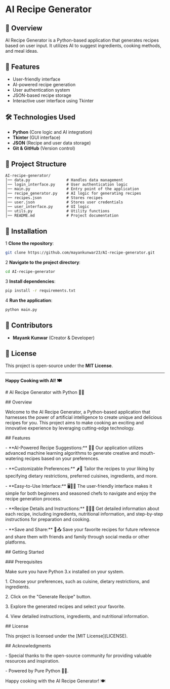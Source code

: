 # AI Recipe Generator

## 📌 Overview

AI Recipe Generator is a Python-based application that generates recipes based on user input. It utilizes AI to suggest ingredients, cooking methods, and meal ideas.

## 🚀 Features

- User-friendly interface
- AI-powered recipe generation
- User authentication system
- JSON-based recipe storage
- Interactive user interface using Tkinter

## 🛠️ Technologies Used

- **Python** (Core logic and AI integration)
- **Tkinter** (GUI interface)
- **JSON** (Recipe and user data storage)
- **Git & GitHub** (Version control)

## 📂 Project Structure

```
AI-recipe-generator/
│── data.py                # Handles data management
│── login_interface.py     # User authentication logic
│── main.py                # Entry point of the application
│── recipe_generator.py    # AI logic for generating recipes
│── recipes.json           # Stores recipes
│── user.json              # Stores user credentials
│── user_interface.py      # UI logic
│── utils.py               # Utility functions
│── README.md              # Project documentation
```

## 🔧 Installation

1 **Clone the repository**:
   ```bash
   git clone https://github.com/mayankunwar23/AI-recipe-generator.git
   ```
2 **Navigate to the project directory**:
   ```bash
   cd AI-recipe-generator
   ```
3 **Install dependencies**:
   ```bash
   pip install -r requirements.txt
   ```
4 **Run the application**:
   ```bash
   python main.py
   ```

## 👥 Contributors

- **Mayank Kunwar** (Creator & Developer)

## 📝 License

This project is open-source under the **MIT License**.

---

**Happy Cooking with AI! 🍽️**

\# AI Recipe Generator with Python 🍳🤖



\## Overview



Welcome to the AI Recipe Generator, a Python-based application that harnesses the power of artificial intelligence to create unique and delicious recipes for you. This project aims to make cooking an exciting and innovative experience by leveraging cutting-edge technology.



\## Features



\- \*\*AI-Powered Recipe Suggestions:\*\* 🧠✨ Our application utilizes advanced machine learning algorithms to generate creative and mouth-watering recipes based on your preferences.

\- \*\*Customizable Preferences:\*\* 🌶️🥗 Tailor the recipes to your liking by specifying dietary restrictions, preferred cuisines, ingredients, and more.

\- \*\*Easy-to-Use Interface:\*\* 🖥️👩‍🍳 The user-friendly interface makes it simple for both beginners and seasoned chefs to navigate and enjoy the recipe generation process.

\- \*\*Recipe Details and Instructions:\*\* 📜👨‍🍳 Get detailed information about each recipe, including ingredients, nutritional information, and step-by-step instructions for preparation and cooking.

\- \*\*Save and Share:\*\* 💾📤 Save your favorite recipes for future reference and share them with friends and family through social media or other platforms.



\## Getting Started



\### Prerequisites



Make sure you have Python 3.x installed on your system.


1\. Choose your preferences, such as cuisine, dietary restrictions, and ingredients.

2\. Click on the "Generate Recipe" button.

3\. Explore the generated recipes and select your favorite.

4\. View detailed instructions, ingredients, and nutritional information.



\## License



This project is licensed under the [MIT License]\(LICENSE).



\## Acknowledgments



\- Special thanks to the open-source community for providing valuable resources and inspiration.

\- Powered by Pure Python 🐍✨.



Happy cooking with the AI Recipe Generator! 🍽️



